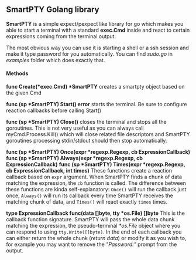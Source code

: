 ## SmartPTY Golang library

**SmartPTY** is a simple expect/pexpect like library for go which makes you able to start a terminal with a standard **exec.Cmd** inside and react to certain expressions coming from the terminal output.

The most obvious way you can use it is starting a shell or a ssh session and make it type password for you automatically. You can find _sudo.go_ in _examples_ folder which does exactly that.

#### Methods

**func Create(\*exec.Cmd) \*SmartPTY**
creates a smartpty object based on the given Cmd

**func (sp \*SmartPTY) Start() error**
starts the terminal. Be sure to configure reaction callbacks before calling Start()

**func (sp \*SmartPTY) Close()**
closes the terminal and stops all the goroutines. This is not very useful as you can always call myCmd.Process.Kill() which will close related file descriptors and SmartPTY goroutines processing stdin/stdout should then stop automatically.

**func (sp \*SmartPTY) Once(expr \*regexp.Regexp, cb ExpressionCallback)**
**func (sp \*SmartPTY) Always(expr \*regexp.Regexp, cb ExpressionCallback)**
**func (sp \*SmartPTY) Times(expr \*regexp.Regexp, cb ExpressionCallback, int times)**
These functions create a reaction callback based on `expr` argument. When SmartPTY finds a chunk of data matching the expression, the `cb` function is called. The difference between these functions are kinda self-explanatory: `Once()` will run the callback just once, `Always()` will run its callback every time SmartPTY receives the matching chunk of data, and `Times()` will react exactly `times` times.

**type ExpressionCallback func(data []byte, tty \*os.File) []byte**
This is the callback function signature. SmartPTY will pass the whole data chunk matching the expression, the pseudo-terminal _\*os.File_ object where you can respond to using `tty.Write([]byte)`. In the end of each callback you can either return the whole chunk (_return data_) or modify it as you wish to, for example you may want to remove the _"Password:"_ prompt from the output.
